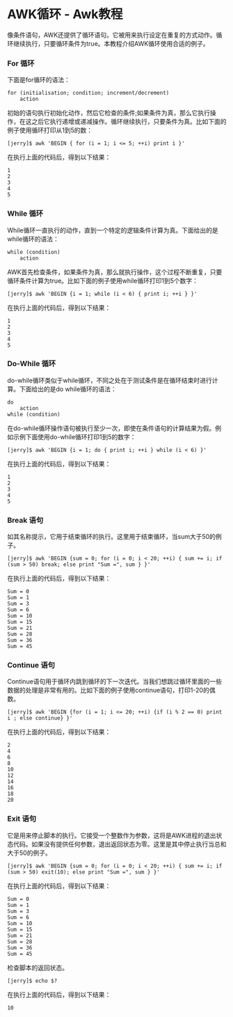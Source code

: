 # AWK循环 - Awk教程

像条件语句，AWK还提供了循环语句。它被用来执行设定在重复的方式动作。循环继续执行，只要循环条件为true。本教程介绍AWK循环使用合适的例子。

### For 循环

下面是for循环的语法：

```
for (initialisation; condition; increment/decrement)
    action
```

初始的语句执行初始化动作，然后它检查的条件;如果条件为真，那么它执行操作，在这之后它执行递增或递减操作。循环继续执行，只要条件为真。比如下面的例子使用循环打印从1到5的数：

```
[jerry]$ awk 'BEGIN { for (i = 1; i <= 5; ++i) print i }'
```

在执行上面的代码后，得到以下结果：

```
1
2
3
4
5

```

### While 循环

While循环一直执行的动作，直到一个特定的逻辑条件计算为真。下面给出的是while循环的语法：

```
while (condition)
    action
```

AWK首先检查条件，如果条件为真，那么就执行操作，这个过程不断重复，只要循环条件计算为true。比如下面的例子使用while循环打印1到5个数字：

```
[jerry]$ awk 'BEGIN {i = 1; while (i < 6) { print i; ++i } }'
```

在执行上面的代码后，得到以下结果：

```
1
2
3
4
5

```

### Do-While 循环

do-while循环类似于while循环，不同之处在于测试条件是在循环结束时进行计算。下面给出的是do while循环的语法：

```
do
    action
while (condition)
```

在do-while循环操作语句被执行至少一次，即使在条件语句的计算结果为假。例如示例下面使用do-while循环打印1到5的数字：

```
[jerry]$ awk 'BEGIN {i = 1; do { print i; ++i } while (i < 6) }'
```

在执行上面的代码后，得到以下结果：

```
1
2
3
4
5

```

### Break 语句

如其名称提示，它用于结束循环的执行。这里用于结束循环，当sum大于50的例子。

```
[jerry]$ awk 'BEGIN {sum = 0; for (i = 0; i < 20; ++i) { sum += i; if (sum > 50) break; else print "Sum =", sum } }'
```

在执行上面的代码后，得到以下结果：

```
Sum = 0
Sum = 1
Sum = 3
Sum = 6
Sum = 10
Sum = 15
Sum = 21
Sum = 28
Sum = 36
Sum = 45

```

### Continue 语句

Continue语句用于循环内跳到循环的下一次迭代。当我们想跳过循环里面的一些数据的处理是非常有用的。比如下面的例子使用continue语句，打印1-20的偶数。

```
[jerry]$ awk 'BEGIN {for (i = 1; i <= 20; ++i) {if (i % 2 == 0) print i ; else continue} }'
```

在执行上面的代码后，得到以下结果：

```
2
4
6
8
10
12
14
16
18
20

```

### Exit 语句

它是用来停止脚本的执行。它接受一个整数作为参数，这将是AWK进程的退出状态代码。如果没有提供任何参数，退出返回状态为零。这里是其中停止执行当总和大于50的例子。

```
[jerry]$ awk 'BEGIN {sum = 0; for (i = 0; i < 20; ++i) { sum += i; if (sum > 50) exit(10); else print "Sum =", sum } }'
```

在执行上面的代码后，得到以下结果：

```
Sum = 0
Sum = 1
Sum = 3
Sum = 6
Sum = 10
Sum = 15
Sum = 21
Sum = 28
Sum = 36
Sum = 45

```

检查脚本的返回状态。

```
[jerry]$ echo $?
```

在执行上面的代码后，得到以下结果：

```
10
```

 